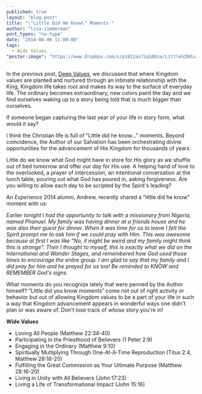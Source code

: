 ```yaml
---
published: true
layout: "blog-post"
title: "\"Little Did He Know\" Moments "
author: "lisa-zimmerman"
post_types: "no-type"
date: "2014-08-06 11:00:00"
tags: 
  - Wide Values
"poster-image": "https://www.dropbox.com/s/pz812as7iq108za/Little%20did%20He%20know.jpg"
---
```


In the previous post, <a href="http://www.kbm.org/blog/2014/08/04/deep-values/" target="_blank">Deep Values</a>, we discussed that where Kingdom values are planted and nurtured through an intimate relationship with the King, Kingdom life takes root and makes its way to the surface of everyday life.  The ordinary becomes extraordinary, new colors paint the day and we find ourselves waking up to a story being told that is much bigger than ourselves.  

If someone began capturing the last year of your life in story form, what would it say?  

I think the Christian life is full of "Little did he know..." moments.  Beyond coincidence, the Author of our Salvation has been orchestrating divine opportunities for the advancement of His Kingdom for thousands of years.

Little do we know what God might have in store for His glory as we shuffle out of bed tomorrow and offer our day for His use.  A helping hand of love to the overlooked, a prayer of intercession, an intentional conversation at the lunch table, pouring out what God has poured in, asking forgiveness.  Are you willing to allow each day to be scripted by the Spirit's leading? 

An *Experience* 2014 alumni, Andrew, recently shared a "little did he know" moment with us:

*Earlier tonight I had the opportunity to talk with a missionary from Nigeria, named Phanuel.  My family was having dinner at a friends house and he was also their guest for dinner. When it was time for us to leave I felt the Spirit prompt me to ask him if we could pray with Him. This was awesome because at first I was like "No, it might be weird and my family might think this is strange". Then I thought to myself, this is exactly what we did on the International and Wander Stages, and remembered how God used those times to encourage the entire group. I am glad to say that my family and I did pray for him and he prayed for us too! Be reminded to KNOW and REMEMBER God's signs.*

What moments do you recognize lately that were penned by the Author himself?  “Little did you know moments” come not out of right activity or behavior but out of allowing Kingdom values to be a part of your life in such a way that Kingdom advancement appears in wonderful ways one didn’t plan or was aware of.  Don't lose track of *whose* story you're in!

**Wide Values**
- Loving All People (Matthew 22:34-40)
- Participating in the Priesthood of Believers (1 Peter 2:9)
- Engaging in the Ordinary (Matthew 9:10)
- Spiritually Multiplying Through One-At-A-Time Reproduction (Titus 2:4, Matthew 28:16-20)
- Fulfilling the Great Commission as Your Ultimate Purpose (Matthew 28:16-20)
- Living in Unity with All Believers (John 17:23)
- Living a Life of Transformational Impact (John 15:16)